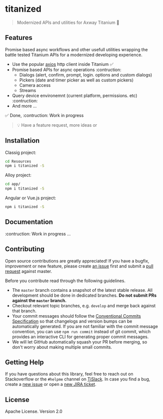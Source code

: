 # titanized

> Modernized APIs and utilities for Axway Titanium :rocket:

## Features

Promise based async workflows and other usefull utilities wrapping the battle tested Titanium APIs for a modernized developing experience.

* Use the popular [axios](https://github.com/axios/axios/) http client inside Titanium :white_check_mark:
* Promise based APIs for async operations :contruction:
  * Dialogs (alert, confirm, prompt, login. options and custom dialogs)
  * Pickers (date and timer picker as well as custom pickers)
  * Camera access
  * Streams
* Query device environemnt (current platform, permissions. etc) :contruction:
* And more ...

:white_check_mark: Done, :contruction: Work in progress

> :bulb: Have a feature request, more ideas or 

## Installation

Classig project:
```bash
cd Resources
npm i titanized -S
```

Alloy project:
```bash
cd app/
npm i titanized -S
```

Angular or Vue.js project:
```bash
npm i titanized -S
```

## Documentation

:contruction: Work in progress ...

## Contributing

Open source contributions are greatly appreciated! If you have a bugfix, improvement or new feature, please create
[an issue](https://github.com/appcelerator/titanized/issues/new) first and submit a [pull request](https://github.com/appcelerator/titanized/pulls/new) against master.

Before you contribute read through the following guidelines.

* The `master` branch contains a snapshot of the latest stable release. All development should be done in dedicated branches. **Do not submit PRs against the `master` branch.**
* Checkout relevant topic branches, e.g. `develop` and merge back against that branch.
* Your commit messages should follow the [Conventional Commits Specification](https://conventionalcommits.org/) so that changelogs and version bumps can be automatically generated. If you are not familiar with the commit message convention, you can use `npm run commit` instead of git commit, which provides an interactive CLI for generating proper commit messages.
* We will let GitHub automatically squash your PR before merging, so don't worry about making multiple small commits.

## Getting Help

If you have questions about this library, feel free to reach out on Stackoverflow or the
`#helpme` channel on [TiSlack](http://tislack.org). In case you find a bug, create a [new issue](/issues/new)
or open a [new JIRA ticket](https://jira.appcelerator.org).

## License

Apache License. Version 2.0
